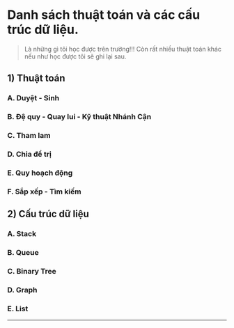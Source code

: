 # Danh sách thuật toán và các cấu trúc dữ liệu.

>Là những gì tôi học được trên trường!!! Còn rất nhiều thuật toán khác nếu như học được tôi sẽ ghi lại sau. 

## 1) Thuật toán

### A. Duyệt - Sinh

### B. Đệ quy - Quay lui - Kỹ thuật Nhánh Cận

### C. Tham lam

### D. Chia để trị

### E. Quy hoạch động

### F. Sắp xếp - Tìm kiếm


## 2) Cấu trúc dữ liệu

### A. Stack

### B. Queue

### C. Binary Tree

### D. Graph

### E. List

----------------------
